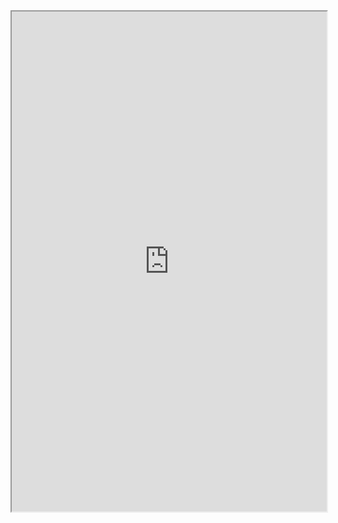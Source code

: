 


<iframe 
		height = 800
		width = 100%
		padding = 0 0
		marging = 0 0
		src = "http://startandroid./"></iframe>